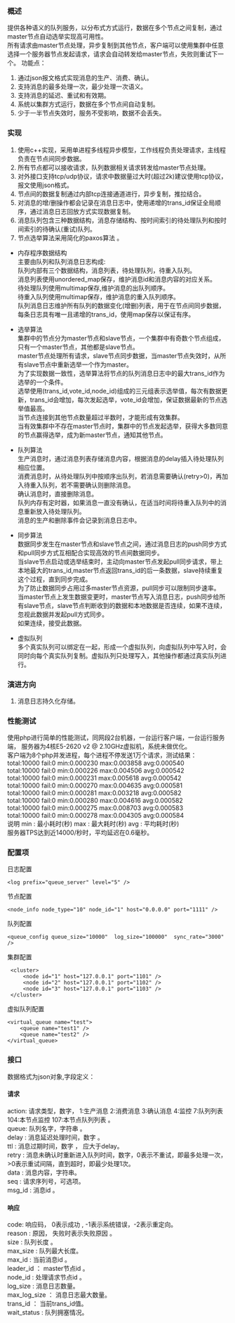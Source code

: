 ### 概述 
  提供各种语义的队列服务，以分布式方式运行，数据在多个节点之间复制，通过master节点自动选举实现高可用性。  
  所有请求由master节点处理，异步复制到其他节点，客户端可以使用集群中任意选择一个服务器节点发起请求，请求会自动转发给master节点，失败则重试下一个。
  功能点： 
  1. 通过json报文格式实现消息的生产、消费、确认。
  2. 支持消息的最多处理一次，最少处理一次语义。
  3. 支持消息的延迟、重试和有效期。
  4. 系统以集群方式运行，数据在多个节点间自动复制。
  5. 少于一半节点失效时，服务不受影响，数据不会丢失。


### 实现
 1. 使用c++实现，采用单进程多线程异步模型，工作线程负责处理请求，主线程负责在节点间同步数据。
 2. 所有节点都可以接收请求，队列数据相关请求转发给master节点处理。
 3. 对外接口支持tcp/udp协议，请求中数据量过大时(超过2k)建议使用tcp协议，报文使用json格式。
 4. 节点间的数据复制通过内部tcp连接通道进行，异步复制，推拉结合。
 5. 对消息的增/删操作都会记录在消息日志中，使用递增的trans_id保证全局顺序，通过消息日志回放方式实现数据复制。
 6. 消息队列包含三种数据结构，消息存储结构、按时间索引的待处理队列和按时间索引的待确认(重试)队列。
 7. 节点选举算法采用简化的paxos算法 。

 * 内存程序数据结构   
   主要由队列和队列消息日志构成:   
   队列内部有三个数据结构，消息列表，待处理队列，待重入队列。  
   消息列表使用unordered_map保存，维护消息id和消息内容的对应关系。  
   待处理队列使用multimap保存,维护消息的出队列顺序。  
   待重入队列使用multimap保存，维护消息的重入队列顺序。  
   队列消息日志维护所有队列的数据变化(增删)列表，用于在节点间同步数据，每条日志具有唯一且递增的trans_id，使用map保存以保证有序。  

 * 选举算法   
   集群中的节点分为master节点和slave节点，一个集群中有奇数个节点组成，只有一个master节点，其他都是slave节点。   
   master节点处理所有请求，slave节点同步数据，当master节点失效时，从所有slave节点中重新选举一个作为master。  
   为了实现数据一致性，选举算法将节点的队列消息日志中的最大trans_id作为选举的一个条件。  
   选举使用(trans_id,vote_id,node_id)组成的三元组表示选举值，每次有数据更新，trans_id会增加，每次发起选举，vote_id会增加，保证数据最新的节点选举值最高。  
   当节点连接到其他节点数量超过半数时，才能形成有效集群。  
   当有效集群中不存在master节点时，集群中的节点发起选举，获得大多数同意的节点赢得选举，成为新master节点，通知其他节点。  

 * 队列算法   
   生产消息时，通过消息列表存储消息内容，根据消息的delay插入待处理队列相应位置。  
   消费消息时，从待处理队列中按顺序出队列，若消息需要确认(retry>0)，再加入待重入队列，若不需要确认则删除消息。  
   确认消息时，直接删除消息。  
   队列内存有定时器，如果消息一直没有确认，在适当时间将待重入队列中的消息重新放入待处理队列。   
   消息的生产和删除事件会记录到消息日志中。   

 * 同步算法   
   数据同步发生在master节点和slave节点之间，通过消息日志的push同步方式和pull同步方式互相配合实现高效的节点间数据同步。   
   当slave节点启动或选举结束时，主动向master节点发起pull同步请求，带上本地最大的trans_id,master节点返回trans_id的后一条数据，slave持续重复这个过程，直到同步完成。     
   为了防止数据同步占用过多master节点资源，pull同步可以限制同步速率。   
   当master节点上发生数据变更时，master节点写入消息日志，push同步给所有slave节点，slave节点判断收到的数据和本地数据是否连续，如果不连续，忽视此数据并发起pull方式同步。   
   如果连续，接受此数据。  
   
 * 虚拟队列     
   多个真实队列可以绑定在一起，形成一个虚拟队列，向虚拟队列中写入时，会同时向每个真实队列复制。虚拟队列只处理写入，其他操作都通过真实队列进行。   
   
### 演进方向
 1. 消息日志持久化存储。  

### 性能测试
   使用php进行简单的性能测试，同网段2台机器，一台运行客户端，一台运行服务端，
   服务器为4核E5-2620 v2 @ 2.10GHz虚拟机，系统未做优化。  
   客户端为8个php并发进程，每个进程不停发送1万个请求，测试结果：  
total:10000 fail:0 min:0.000230 max:0.003858 avg:0.000540  
total:10000 fail:0 min:0.000226 max:0.004506 avg:0.000542  
total:10000 fail:0 min:0.000231 max:0.005618 avg:0.000542  
total:10000 fail:0 min:0.000270 max:0.004635 avg:0.000581  
total:10000 fail:0 min:0.000281 max:0.003218 avg:0.000582  
total:10000 fail:0 min:0.000280 max:0.004616 avg:0.000582  
total:10000 fail:0 min:0.000275 max:0.008703 avg:0.000583  
total:10000 fail:0 min:0.000278 max:0.004305 avg:0.000584     
   说明  min : 最小耗时(秒) max : 最大耗时(秒) avg : 平均耗时(秒)  
   服务器TPS达到近14000/秒时，平均延迟在0.6毫秒。  

### 配置项
  日志配置     
  ```
  <log prefix="queue_server" level="5" />
  ```
  节点配置   
  ```
  <node_info node_type="10" node_id="1" host="0.0.0.0" port="1111" />  
  ```
  队列配置   
  ```
  <queue_config queue_size="10000"  log_size="100000"  sync_rate="3000" />  
  ```
  集群配置   
  ```
   <cluster>  
       <node id="1" host="127.0.0.1" port="1101" />  
       <node id="2" host="127.0.0.1" port="1102" />
       <node id="3" host="127.0.0.1" port="1103" />
   </cluster>
   ```

   虚拟队列配置
   ```   
   <virtual_queue name="test">   
       <queue name="test1" />   
       <queue name="test2" />   
   </virtual_queue>   
   ```   

### 接口
 数据格式为json对象,字段定义：
#### 请求
 action: 请求类型，数字， 1:生产消息  2:消费消息 3:确认消息 4:监控  7:队列列表 104:本节点监控 107:本节点队列列表 。   
 queue: 队列名字，字符串 。   
 delay : 消息延迟处理时间，数字 。   
 ttl :  消息过期时间，数字 ， 应大于delay。  
 retry : 消息未确认时重新进入队列时间，数字，0表示不重试，即最多处理一次，>0表示重试间隔，直到超时，即最少处理1次。  
 data :  消息内容，字符串。  
 seq  : 请求序列号，可选项。  
 msg_id : 消息id 。  

#### 响应
 code: 响应码， 0表示成功 , -1表示系统错误，-2表示重定向。  
 reason : 原因， 失败时表示失败原因 。  
 size : 队列长度 。  
 max_size : 队列最大长度。  
 max_id : 当前消息id 。    
 leader_id ： master节点id 。    
 node_id : 处理请求节点id 。   
 log_size : 消息日志数量。   
 max_log_size ： 消息日志最大数量。    
 trans_id ： 当前trans_id值。   
 wait_status : 队列拥塞情况。     
